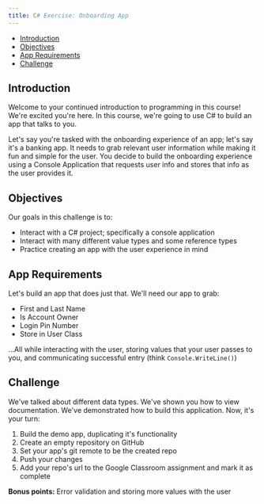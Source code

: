 ```yaml
---
title: C# Exercise: Onboarding App
---
```


* [Introduction](#introduction)
* [Objectives](#objectives)
* [App Requirements](#app-requirements)
* [Challenge](#challenge)

## Introduction

Welcome to your continued introduction to programming in this course! We're excited you're here. In this course, we're going to use C# to build an app that talks to you.

Let's say you're tasked with the onboarding experience of an app; let's say it's a banking app. It needs to grab relevant user information while making it fun and simple for the user. You decide to build the onboarding experience using a Console Application that requests user info and stores that info as the user provides it.

## Objectives

Our goals in this challenge is to:

* Interact with a C# project; specifically a console application
* Interact with many different value types and some reference types
* Practice creating an app with the user experience in mind

## App Requirements

Let's build an app that does just that. We'll need our app to grab:

* First and Last Name
* Is Account Owner
* Login Pin Number
* Store in User Class

...All while interacting with the user, storing values that your user passes to you, and communicating successful entry (think `Console.WriteLine()`)

## Challenge

We've talked about different data types. We've shown you how to view documentation. We've demonstrated how to build this application. Now, it's your turn:

1. Build the demo app, duplicating it's functionality
1. Create an empty repository on GitHub
1. Set your app's git remote to be the created repo
1. Push your changes
1. Add your repo's url to the Google Classroom assignment and mark it as complete

**Bonus points:** Error validation and storing more values with the user
